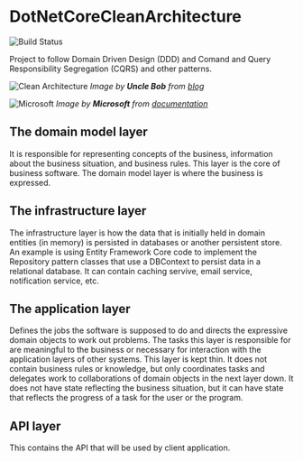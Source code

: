 # DotNetCoreCleanArchitecture
![Build Status](https://github.com/vikas0sharma/DotNetCoreCleanArchitecture/workflows/Docker%20Build%20Status/badge.svg)

Project to follow Domain Driven Design (DDD) and Comand and Query Responsibility Segregation (CQRS) and other patterns.

![Clean Architecture](https://blog.cleancoder.com/uncle-bob/images/2012-08-13-the-clean-architecture/CleanArchitecture.jpg)
_Image by __Uncle Bob__ from [blog](https://blog.cleancoder.com/uncle-bob/2012/08/13/the-clean-architecture.html)_


![Microsoft](https://docs.microsoft.com/en-us/dotnet/architecture/microservices/microservice-ddd-cqrs-patterns/media/ddd-oriented-microservice/ddd-service-layer-dependencies.png)
_Image by __Microsoft__ from [documentation](https://docs.microsoft.com/en-us/dotnet/architecture/microservices/microservice-ddd-cqrs-patterns/ddd-oriented-microservice)_


## The domain model layer
It is responsible for representing concepts of the business, information about the business situation, and business rules. 
This layer is the core of business software.
The domain model layer is where the business is expressed.

## The infrastructure layer
The infrastructure layer is how the data that is initially held in domain entities (in memory) is persisted in databases or another persistent store. 
An example is using Entity Framework Core code to implement the Repository pattern classes that use a DBContext to persist data in a relational database.
It can contain caching servive, email service, notification service, etc. 

## The application layer
Defines the jobs the software is supposed to do and directs the expressive domain objects to work out problems. 
The tasks this layer is responsible for are meaningful to the business or necessary for interaction with the application layers of other systems. 
This layer is kept thin. It does not contain business rules or knowledge, but only coordinates tasks and delegates work to collaborations of domain objects in the next layer down. 
It does not have state reflecting the business situation, but it can have state that reflects the progress of a task for the user or the program.

## API layer
This contains the API that will be used by client application.
